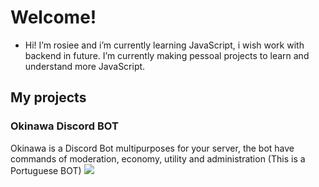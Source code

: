 # Welcome!
- Hi! I’m rosiee and i’m currently learning JavaScript, i wish work with backend in future.
I’m currently making pessoal projects to learn and understand more JavaScript. 

## My projects
### **Okinawa Discord BOT**
Okinawa is a Discord Bot multipurposes for your server, the bot have commands of moderation, economy, utility and administration (This is a Portuguese BOT)
![](https://i.imgur.com/vDFwaZL.png)
